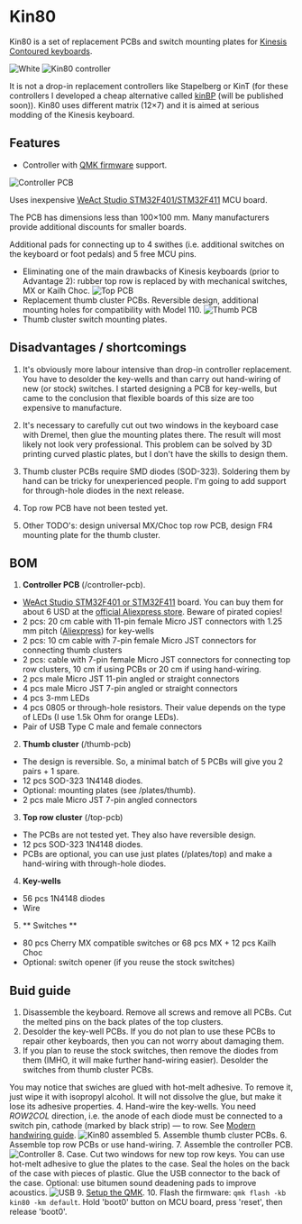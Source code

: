 # Kin80
Kin80 is a set of replacement PCBs and switch mounting plates for [Kinesis Contoured keyboards](https://deskthority.net/wiki/Kinesis_Contoured).

![White](https://i.imgur.com/Ya9aLS9.jpg)
![Kin80 controller](https://i.imgur.com/Im19DdH.jpg)

It is not a drop-in replacement controllers like Stapelberg or KinT (for these controllers I developed a cheap alternative called [kinBP](https://github.com/DmNosachev/kinbp) (will be published soon)). Kin80 uses different matrix (12×7) and it is aimed at serious modding of the Kinesis keyboard.

## Features
- Controller with [QMK firmware](https://qmk.fm/) support.

![Controller PCB](https://i.imgur.com/wtBfSYd.png)

Uses inexpensive [WeAct Studio STM32F401/STM32F411](https://github.com/WeActTC/MiniSTM32F4x1) MCU board.

The PCB has dimensions less than 100×100 mm. Many manufacturers provide additional discounts for smaller boards.

Additional pads for connecting up to 4 swithes (i.e. additional switches on the keyboard or foot pedals) and 5 free MCU pins.

- Eliminating one of the main drawbacks of Kinesis keyboards (prior to Advantage 2): rubber top row is replaced by with mechanical switches, MX or Kailh Choc.
![Top PCB](https://i.imgur.com/iGHvibC.png)
- Replacement thumb cluster PCBs. Reversible design, additional mounting holes for compatibility with Model 110.
![Thumb PCB](https://i.imgur.com/MtVvEAH.png)
- Thumb cluster switch mounting plates.

## Disadvantages / shortcomings
1. It's obviously more labour intensive than drop-in controller replacement. You have to desolder the key-wells and than carry out hand-wiring of new (or stock) switches. I started designing a PCB for key-wells, but came to the conclusion that flexible boards of this size are too expensive to manufacture.

2. It's necessary to carefully cut out two windows in the keyboard case with Dremel, then glue the mounting plates there. The result will most likely not look very professional. This problem can be solved by 3D printing curved plastic plates, but I don't have the skills to design them.

3. Thumb cluster PCBs require SMD diodes (SOD-323). Soldering them by hand can be tricky for unexperienced people. I'm going to add support for through-hole diodes in the next release.

4. Top row PCB have not been tested yet.

5. Other TODO's: design universal MX/Choc top row PCB, design FR4 mounting plate for the thumb cluster.

## BOM

1. **Controller PCB** (/controller-pcb).
  - [WeAct Studio STM32F401 or STM32F411](https://github.com/WeActTC/MiniSTM32F4x1) board. You can buy them for about 6 USD at the [official Aliexpress store](https://weactstudio.aliexpress.com/). Beware of pirated copies!
  - 2 pcs: 20 cm cable with 11-pin female Micro JST connectors with 1.25 mm pitch ([Aliexpress](https://aliexpress.com/item/4000588750065.html?sku_id=10000003451067244&spm=a2g0o.store_pc_allProduct.8148356.2.6c274451oTiXZp)) for key-wells
  - 2 pcs: 10 cm cable with 7-pin female Micro JST connectors for connecting thumb clusters
  - 2 pcs: cable with 7-pin female Micro JST connectors for connecting top row clusters, 10 cm if using PCBs or 20 cm if using hand-wiring.
  - 2 pcs male Micro JST 11-pin angled or straight connectors
  - 4 pcs male Micro JST 7-pin angled or straight connectors
  - 4 pcs 3-mm LEDs
  - 4 pcs 0805 or through-hole resistors. Their value depends on the type of LEDs (I use 1.5k Ohm for orange LEDs).
  - Pair of USB Type C male and female connectors 
2. **Thumb cluster** (/thumb-pcb)
  - The design is reversible. So, a minimal batch of 5 PCBs will give you 2 pairs + 1 spare.
  - 12 pcs SOD-323 1N4148 diodes.
  - Optional: mounting plates (see /plates/thumb).
  - 2 pcs male Micro JST 7-pin angled connectors
3. **Top row cluster** (/top-pcb)
  - The PCBs are not tested yet. They also have reversible design.
  - 12 pcs SOD-323 1N4148 diodes.
  - PCBs are optional, you can use just plates (/plates/top) and make a hand-wiring with through-hole diodes.
4. **Key-wells**
  - 56 pcs 1N4148 diodes
  - Wire
5. ** Switches **
  - 80 pcs Cherry MX compatible switches or 68 pcs MX + 12 pcs Kailh Choc
  - Optional: switch opener (if you reuse the stock switches)
  
## Buid guide
1. Disassemble the keyboard. Remove all screws and remove all PCBs. Сut the melted pins on the back plates of the top clusters.
2. Desolder the key-well PCBs. If you do not plan to use these PCBs to repair other keyboards, then you can not worry about damaging them.
3. If you plan to reuse the stock switches, then remove the diodes from them (IMHO, it will make further hand-wiring easier). Desolder the switches from thumb cluster PCBs.

You may notice that swiches are glued with hot-melt adhesive. To remove it, just wipe it with isopropyl alcohol. It will not dissolve the glue, but make it lose its adhesive properties.
4. Hand-wire the key-wells. You need *ROW2COL* direction, i.e. the anode of each diode must be connected to a switch pin, cathode (marked by black strip) — to row. See [Modern handwiring guide](https://geekhack.org/index.php?topic=87689.0).
![Kin80 assembled](https://i.imgur.com/PMj0pi5.jpg)
5. Assemble thumb cluster PCBs.
6. Assemble top row PCBs or use hand-wiring.
7. Assemble the controller PCB.
![Controller](https://i.imgur.com/z1OzFdg.jpg)
8. Case. Cut two windows for new top row keys. You can use hot-melt adhesive to glue the plates to the case. Seal the holes on the back of the case with pieces of plastic. Glue the USB connector to the back of the case. Optional: use bitumen sound deadening pads to improve acoustics.
![USB](https://i.imgur.com/xsuOchx.jpg)
9. [Setup the QMK](https://docs.qmk.fm/).
10. Flash the firmware: `qmk flash -kb kin80 -km default`. Hold 'boot0' button on MCU board, press 'reset', then release 'boot0'.
